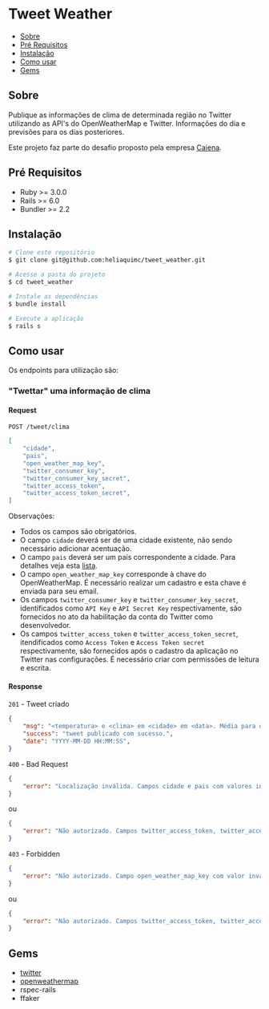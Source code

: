 # Tweet Weather

<!--ts-->
* [Sobre](#sobre)
* [Pré Requisitos](#pre-requisitos)
* [Instalação](#instalacao)
* [Como usar](#como-usar)
* [Gems](#gems)
<!--ts-->

## Sobre

Publique as informações de clima de determinada região no Twitter utilizando as API's do OpenWeatherMap e Twitter. Informações do dia e previsões para os dias posteriores.

Este projeto faz parte do desafio proposto pela empresa [Caiena](https://caiena.net/).

## Pré Requisitos

* Ruby >= 3.0.0
* Rails >= 6.0
* Bundler >= 2.2

## Instalação

```bash
# Clone este repositório
$ git clone git@github.com:heliaquimc/tweet_weather.git

# Acesse a pasta do projeto
$ cd tweet_weather

# Instale as dependências
$ bundle install

# Execute a aplicação
$ rails s
```

## Como usar

Os endpoints para utilização são:

### "Twettar" uma informação de clima

#### Request

`POST /tweet/clima`

```json
[
    "cidade",
    "pais",
    "open_weather_map_key",
    "twitter_consumer_key",
    "twitter_consumer_key_secret",
    "twitter_access_token",
    "twitter_access_token_secret",
]
```

Observações:

* Todos os campos são obrigatórios.
* O campo `cidade` deverá ser de uma cidade existente, não sendo necessário adicionar acentuação.
* O campo `pais` deverá ser um país correspondente a cidade. Para detalhes veja esta [lista](http://bulk.openweathermap.org/sample/city.list.json.gz).
* O campo `open_weather_map_key` corresponde à chave do OpenWeatherMap. É necessário realizar um cadastro e esta chave é enviada para seu email.
* Os campos `twitter_consumer_key` e `twitter_consumer_key_secret`, identificados como `API Key` e `API Secret Key` respectivamente, são fornecidos no ato da habilitação da conta do Twitter como desenvolvedor.
* Os campos `twitter_access_token` e `twitter_access_token_secret`, itendificados como `Access Token` e `Access Token secret` respectivamente, são fornecidos após o cadastro da aplicação no Twitter nas configurações. É necessário criar com permissões de leitura e escrita.

#### Response

`201` - Tweet criado

```json
{
    "msg": "<temperatura> e <clima> em <cidade> em <data>. Média para os próximos dias: <temperatura> em <data>, ...",
    "success": "tweet publicado com sucesso.",
    "date": "YYYY-MM-DD HH:MM:SS",
}
```

`400` - Bad Request

```json
{
    "error": "Localização inválida. Campos cidade e pais com valores inválidos ou não relacionados."
}
```

ou

```json
{
    "error": "Não autorizado. Campos twitter_access_token, twitter_access_token_secret, twitter_consumer_key ou twitter_consumer_key_secret com valores inválidos."
}
```

`403` - Forbidden

```json
{
    "error": "Não autorizado. Campo open_weather_map_key com valor inválido."
}
```

ou

```json
{
    "error": "Não autorizado. Campos twitter_access_token, twitter_access_token_secret, twitter_consumer_key ou twitter_consumer_key_secret com valores inválidos."
}
```

## Gems

* [twitter](https://rubygems.org/gems/twitter/versions/6.2.0)
* [openweathermap](https://rubygems.org/gems/openweathermap/versions/0.2.3)
* rspec-rails
* ffaker